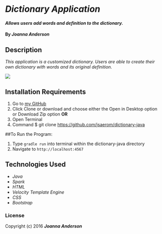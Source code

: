 # _Dictionary Application_

#### _Allows users add words and definition to the dictionary._

#### By _**Joanna Anderson**_

## Description

_This application is a customized dictionary. Users are able to create their own dictionary with words and its original definition._

<img src="/screenshot.png">

## Installation Requirements

1. Go to [my GitHub](https://github.com/jsaerom/dictionary-java)
2. Click Clone or download and choose either the Open in Desktop option or Download Zip option
**OR**
1. Open Terminal
2. Command $ git clone https://github.com/jsaerom/dictionary-java

##To Run the Program:
1. Type `gradle run` into terminal within the dictionary-java directory
2. Navigate to `http://localhost:4567`

## Technologies Used

* _Java_
* _Spark_
* _HTML_
* _Velocity Template Engine_
* _CSS_
* _Bootstrap_

### License

Copyright (c) 2016 **_Joanna Anderson_**
